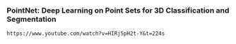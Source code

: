 ### PointNet: Deep Learning on Point Sets for 3D Classification and Segmentation

    https://www.youtube.com/watch?v=HIRj5pH2t-Y&t=224s
    
    
